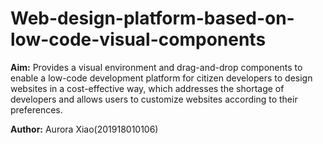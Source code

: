 # Web-design-platform-based-on-low-code-visual-components
**Aim:** Provides a visual environment and drag-and-drop components to enable a low-code development platform for citizen developers to design websites in a cost-effective way, which addresses the shortage of developers and allows users to customize websites according to their preferences.

**Author:** Aurora Xiao(201918010106)

